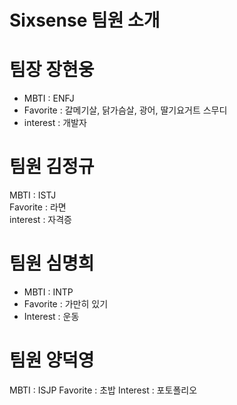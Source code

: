 # Sixsense 팀원 소개

# 팀장 장현웅

- MBTI : ENFJ 
- Favorite : 갈메기살, 닭가슴살, 광어, 딸기요거트 스무디
- interest : 개발자

# 팀원 김정규
MBTI : ISTJ <br/>
Favorite : 라면 <br/>
interest : 자격증

# 팀원 심명희

- MBTI : INTP
- Favorite : 가만히 있기
- Interest : 운동


# 팀원 양덕영
MBTI : ISJP
Favorite : 초밥
Interest : 포토폴리오
